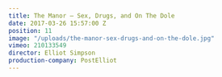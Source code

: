```yaml
---
title: The Manor — Sex, Drugs, and On The Dole
date: 2017-03-26 15:57:00 Z
position: 11
image: "/uploads/the-manor-sex-drugs-and-on-the-dole.jpg"
vimeo: 210133549
director: Elliot Simpson
production-company: PostElliot
---
```


